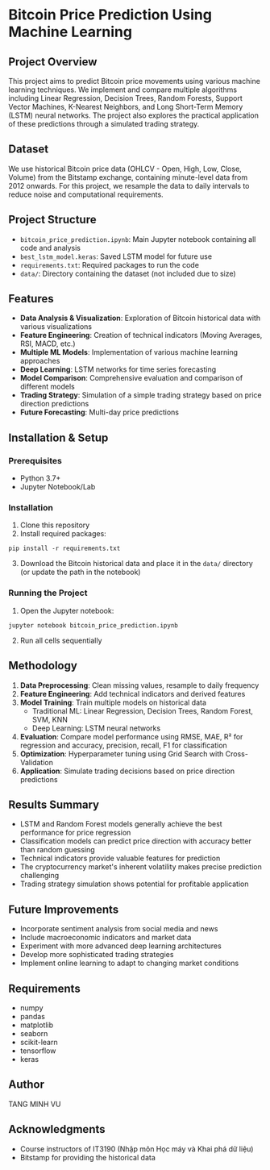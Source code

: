 # Bitcoin Price Prediction Using Machine Learning

## Project Overview
This project aims to predict Bitcoin price movements using various machine learning techniques. We implement and compare multiple algorithms including Linear Regression, Decision Trees, Random Forests, Support Vector Machines, K-Nearest Neighbors, and Long Short-Term Memory (LSTM) neural networks. The project also explores the practical application of these predictions through a simulated trading strategy.

## Dataset
We use historical Bitcoin price data (OHLCV - Open, High, Low, Close, Volume) from the Bitstamp exchange, containing minute-level data from 2012 onwards. For this project, we resample the data to daily intervals to reduce noise and computational requirements.

## Project Structure
- `bitcoin_price_prediction.ipynb`: Main Jupyter notebook containing all code and analysis
- `best_lstm_model.keras`: Saved LSTM model for future use
- `requirements.txt`: Required packages to run the code
- `data/`: Directory containing the dataset (not included due to size)

## Features
- **Data Analysis & Visualization**: Exploration of Bitcoin historical data with various visualizations
- **Feature Engineering**: Creation of technical indicators (Moving Averages, RSI, MACD, etc.)
- **Multiple ML Models**: Implementation of various machine learning approaches
- **Deep Learning**: LSTM networks for time series forecasting
- **Model Comparison**: Comprehensive evaluation and comparison of different models
- **Trading Strategy**: Simulation of a simple trading strategy based on price direction predictions
- **Future Forecasting**: Multi-day price predictions

## Installation & Setup

### Prerequisites
- Python 3.7+
- Jupyter Notebook/Lab

### Installation
1. Clone this repository
2. Install required packages:
```
pip install -r requirements.txt
```
3. Download the Bitcoin historical data and place it in the `data/` directory (or update the path in the notebook)

### Running the Project
1. Open the Jupyter notebook:
```
jupyter notebook bitcoin_price_prediction.ipynb
```
2. Run all cells sequentially

## Methodology
1. **Data Preprocessing**: Clean missing values, resample to daily frequency
2. **Feature Engineering**: Add technical indicators and derived features
3. **Model Training**: Train multiple models on historical data
   - Traditional ML: Linear Regression, Decision Trees, Random Forest, SVM, KNN
   - Deep Learning: LSTM neural networks
4. **Evaluation**: Compare model performance using RMSE, MAE, R² for regression and accuracy, precision, recall, F1 for classification
5. **Optimization**: Hyperparameter tuning using Grid Search with Cross-Validation
6. **Application**: Simulate trading decisions based on price direction predictions

## Results Summary
- LSTM and Random Forest models generally achieve the best performance for price regression
- Classification models can predict price direction with accuracy better than random guessing
- Technical indicators provide valuable features for prediction
- The cryptocurrency market's inherent volatility makes precise prediction challenging
- Trading strategy simulation shows potential for profitable application

## Future Improvements
- Incorporate sentiment analysis from social media and news
- Include macroeconomic indicators and market data
- Experiment with more advanced deep learning architectures
- Develop more sophisticated trading strategies
- Implement online learning to adapt to changing market conditions

## Requirements
- numpy
- pandas
- matplotlib
- seaborn
- scikit-learn
- tensorflow
- keras

## Author
TANG MINH VU

## Acknowledgments
- Course instructors of IT3190 (Nhập môn Học máy và Khai phá dữ liệu)
- Bitstamp for providing the historical data